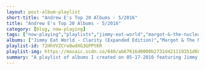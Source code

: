```yaml
---
layout: post-album-playlist
short-title: "Andrew E's Top 20 Albums - 5/2016"
title: "Andrew E's Top 20 Albums - 5/2016"
category: [blog, now-playing]
tags: ["now-playing","playlists","jimmy-eat-world","margot-&-the-nuclear-so-and-so's","brand-new","the-smiths","brand-new","the-world-is-a-beautiful-place-&-i-am-no-longer-afraid-to-die","turnover","the-promise-ring","various-artists"]
albums: ["Jimmy Eat World - Clarity (Expanded Edition)","Margot & The Nuclear So And So's - The Dust Of Retreat","Brand New - The Devil And God Are Raging Inside Me","The Smiths - The Queen Is Dead","Brand New - Deja Entendu","The World Is A Beautiful Place & I Am No Longer Afraid To Die - Whenever, If Ever","Turnover - Peripheral Vision","The Promise Ring - 30˚ Everywhere (Remastered)","Various Artists - Illmatic"]
playlist-id: 72HhVVZCre8wdXG3GPPtKR
playlist-img: https://mosaic.scdn.co/640/ab67616d0000b2731d421119351d6801a2c99741ab67616d0000b2739f8ac0f160a5141a077b41c1ab67616d0000b273a1f2250ac7578d85938078efab67616d0000b273ada101c2e9e97feb8fae37a9
summary: "A playlist of albums I created on 05-17-2016 featuring Jimmy Eat World, Margot & The Nuclear So And So's, Brand New, The Smiths, Brand New, The World Is A Beautiful Place & I Am No Longer Afraid To Die, Turnover, The Promise Ring, and Various Artists"
---
```

